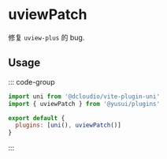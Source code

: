 # uviewPatch

修复 `uview-plus` 的 bug.

## Usage

::: code-group

```js [vite.config.js]
import uni from '@dcloudio/vite-plugin-uni'
import { uviewPatch } from '@yusui/plugins'

export default {
  plugins: [uni(), uviewPatch()]
}
```

:::
